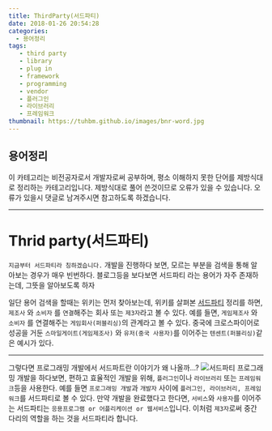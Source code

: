 ```yaml
---
title: ThirdParty(서드파티)
date: 2018-01-26 20:54:28
categories:
  - 용어정리
tags:
   - third party
   - library
   - plug in
   - framework
   - programming
   - vendor
   - 플러그인
   - 라이브러리
   - 프레임워크
thumbnail: https://tuhbm.github.io/images/bnr-word.jpg
---
```


## 용어정리
이 카테고리는 비전공자로서 개발자로써 공부하며, 평소 이해하지 못한 단어를 제방식대로 정리하는 카테고리입니다.
제방식대로 풀어 쓴것이므로 오류가 있을 수 있습니다.
오류가 있을시 댓글로 남겨주시면 참고하도록 하겠습니다.
*****

# Thrid party(서드파티)
`지금부터 서드파티라 칭하겠습니다.`
개발을 진행하다 보면, 모르는 부분을 검색을 통해 알아보는 경우가 매우 빈번하다.
블로그등을 보다보면 서드파티 라는 용어가 자주 존재하는데, 그뜻을 알아보도록 하자
<!-- more -->
일단 용어 검색을 할때는 위키는 먼저 찾아보는데, 위키를 살펴본 [서드파티](https://namu.wiki/w/%EC%84%9C%EB%93%9C%ED%8C%8C%ED%8B%B0)
정리를 하면, `제조사` 와 `소비자` 를 `연결`해주는 회사 또는 `제3자`라고 볼 수 있다.
예를 들면, `게임제조사` 와 `소비자` 를 연결해주는 `게임회사(퍼블리싱)`의 관계라고 볼 수 있다.
중국에 크로스파이어로 성공을 거둔 `스마일게이트(게임제조사)` 와 `유저(중국 사용자)`를 이어주는 `텐센트(퍼블리싱)`같은 예시가 있다.

*****

그렇다면 프로그래밍 개발에서 서드파트란 이야기가 왜 나올까...?
![서드파티](https://tuhbm.github.io/images/terms/thridParty_img1.jpg)
프로그래밍 개발을 하다보면, 편하고 효율적인 개발을 위해, `플러그인`이나 `라이브러리` 또는 `프레임워크`등을 사용한다.
예를 들면 `프로그래밍 개발`과 `개발자` 사이에 `플러그인, 라이브러리, 프레임워크`를 서드파티로 볼 수 있다.
만약 개발을 완료했다고 한다면, `서비스`와 `사용자`를 이어주는 서드파티는 `응용프로그램 or 어플리케이션 or 웹서비스`입니다.
이처럼 `제3자`로써 중간 다리의 역할을 하는 것을 서드파티라 합니다.